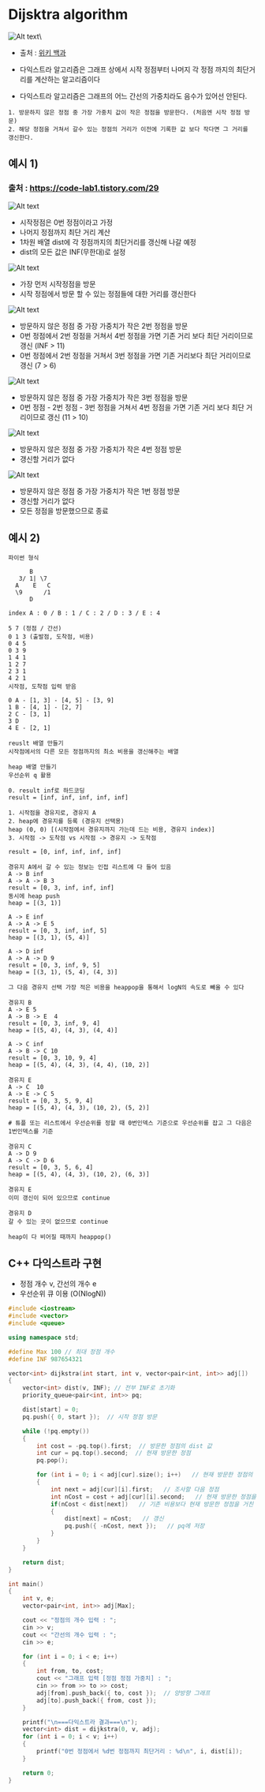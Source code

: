 # Dijsktra algorithm

![Alt text](images/Dijkstra_Animation.gif)\

- 출처 : [위키 백과](https://ko.wikipedia.org/wiki/%EB%8D%B0%EC%9D%B4%ED%81%AC%EC%8A%A4%ED%8A%B8%EB%9D%BC_%EC%95%8C%EA%B3%A0%EB%A6%AC%EC%A6%98)

- 다익스트라 알고리즘은 그래프 상에서 시작 정점부터 나머지 각 정점 까지의 최단거리를 계산하는 알고리즘이다
- 다익스트라 알고리즘은 그래프의 어느 간선의 가중치라도 음수가 있어선 안된다.

```
1. 방문하지 않은 정점 중 가장 가중치 값이 작은 정점을 방문한다. (처음엔 시작 정점 방문)
2. 해당 정점을 거쳐서 갈수 있는 정점의 거리가 이전에 기록한 값 보다 작다면 그 거리를 갱신한다.
```

## 예시 1)
### 출처 : https://code-lab1.tistory.com/29

![Alt text](images/1.png)

- 시작정점은 0번 정점이라고 가정
- 나머지 정점까지 최단 거리 계산
- 1차원 배열 dist에 각 정점까지의 최단거리를 갱신해 나갈 예정
- dist의 모든 값은 INF(무한대)로 설정

![Alt text](images/2.png)

- 가장 먼저 시작정점을 방문
- 시작 정점에서 방문 할 수 있는 정점들에 대한 거리를 갱신한다

![Alt text](images/3.png)

- 방문하지 않은 정점 중 가장 가중치가 작은 2번 정점을 방문
- 0번 정점에서 2번 정점을 거쳐서 4번 정점을 가면 기존 거리 보다 최단 거리이므로 갱신 (INF > 11)
- 0번 정점에서 2번 정점을 거쳐서 3번 정점을 가면 기존 거리보다 최단 거리이므로 갱신 (7 > 6)

![Alt text](images/4.png)

- 방문하지 않은 정점 중 가장 가중치가 작은 3번 정점을 방문
- 0번 정점 - 2번 정점 - 3번 정점을 거쳐서 4번 정점을 가면 기존 거리 보다 최단 거리이므로 갱신 (11 > 10)

![Alt text](images/5.png)

- 방문하지 않은 정점 중 가장 가중치가 작은 4번 정점 방문
- 갱신할 거리가 없다

![Alt text](images/6.png)

- 방문하지 않은 정점 중 가장 가중치가 작은 1번 정점 방문
- 갱신할 거리가 없다
- 모든 정점을 방문했으므로 종료

## 예시 2)

```
파이썬 형식

      B
   3/ 1| \7
  A    E   C
  \9      /1
      D

index A : 0 / B : 1 / C : 2 / D : 3 / E : 4

5 7 (정점 / 간선)
0 1 3 (출발점, 도착점, 비용)
0 4 5
0 3 9
1 4 1
1 2 7
2 3 1
4 2 1
시작점, 도착점 입력 받음

0 A - [1, 3] - [4, 5] - [3, 9]
1 B - [4, 1] - [2, 7]
2 C - [3, 1]
3 D
4 E - [2, 1]

reuslt 배열 만들기
시작점에서의 다른 모든 정점까지의 최소 비용을 갱신해주는 배열

heap 배열 만들기
우선순위 q 활용

0. result inf로 하드코딩
result = [inf, inf, inf, inf, inf]

1. 시작점을 경유지로, 경유지 A
2. heap에 경유지를 등록 (경유지 선택용)
heap (0, 0) [(시작점에서 경유지까지 가는데 드는 비용, 경유지 index)]
3. 시작점 -> 도착점 vs 시작점 -> 경유지 -> 도착점

result = [0, inf, inf, inf, inf]

경유지 A에서 갈 수 있는 정보는 인접 리스트에 다 들어 있음
A -> B inf
A -> A -> B 3
result = [0, 3, inf, inf, inf]
동시에 heap push
heap = [(3, 1)]

A -> E inf
A -> A -> E 5
result = [0, 3, inf, inf, 5]
heap = [(3, 1), (5, 4)]

A -> D inf
A -> A -> D 9
result = [0, 3, inf, 9, 5]
heap = [(3, 1), (5, 4), (4, 3)]

그 다음 경유지 선택 가장 적은 비용을 heappop을 통해서 logN의 속도로 빼올 수 있다

경유지 B
A -> E 5
A -> B -> E  4
result = [0, 3, inf, 9, 4]
heap = [(5, 4), (4, 3), (4, 4)]

A -> C inf
A -> B -> C 10
result = [0, 3, 10, 9, 4]
heap = [(5, 4), (4, 3), (4, 4), (10, 2)]

경유지 E
A -> C  10
A -> E -> C 5
result = [0, 3, 5, 9, 4]
heap = [(5, 4), (4, 3), (10, 2), (5, 2)]

# 튜플 또는 리스트에서 우선순위를 정할 때 0번인덱스 기준으로 우선순위를 잡고 그 다음은 1번인덱스를 기준

경유지 C
A -> D 9
A -> C -> D 6
result = [0, 3, 5, 6, 4]
heap = [(5, 4), (4, 3), (10, 2), (6, 3)]

경유지 E
이미 갱신이 되어 있으므로 continue

경유지 D
갈 수 있는 곳이 없으므로 continue

heap이 다 비어질 때까지 heappop()
```

## C++ 다익스트라 구현
- 정점 개수 v, 간선의 개수 e
- 우선순위 큐 이용 (O(NlogN))
  
```c++
#include <iostream>
#include <vector>
#include <queue>

using namespace std;

#define Max 100 // 최대 정점 개수
#define INF 987654321

vector<int> dijkstra(int start, int v, vector<pair<int, int>> adj[])
{
	vector<int> dist(v, INF); // 전부 INF로 초기화
	priority_queue<pair<int, int>> pq;

	dist[start] = 0;
	pq.push({ 0, start });	// 시작 정점 방문

	while (!pq.empty())
	{
		int cost = -pq.top().first;  // 방문한 정점의 dist 값
		int cur = pq.top().second;  // 현재 방문한 정점
		pq.pop();

		for (int i = 0; i < adj[cur].size(); i++)   // 현재 방문한 정점의 주변
		{
			int next = adj[cur][i].first;   // 조사할 다음 정점
			int nCost = cost + adj[cur][i].second;   // 현재 방문한 정점을 거쳐서
			if(nCost < dist[next])   // 기존 비용보다 현재 방문한 정점을 거친
			{
				dist[next] = nCost;   // 갱신
				pq.push({ -nCost, next });   // pq에 저장
			}
		}
	}

	return dist;
}

int main()
{
	int v, e;
	vector<pair<int, int>> adj[Max];

	cout << "정점의 개수 입력 : ";
	cin >> v;
	cout << "간선의 개수 입력 : ";
	cin >> e;

	for (int i = 0; i < e; i++)
	{
		int from, to, cost;
		cout << "그래프 입력 [정점 정점 가중치] : ";
		cin >> from >> to >> cost;
		adj[from].push_back({ to, cost });	// 양방향 그래프
		adj[to].push_back({ from, cost });
	}

	printf("\n===다익스트라 결과===\n");
	vector<int> dist = dijkstra(0, v, adj);
	for (int i = 0; i < v; i++) 
	{
		printf("0번 정점에서 %d번 정점까지 최단거리 : %d\n", i, dist[i]);
	}

	return 0;
}
```